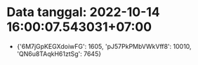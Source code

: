 # Data tanggal: 2022-10-14 16:00:07.543031+07:00

* {'6M7jGpKEGXdoiwFG': 1605, 'pJ57PkPMbVWkVff8': 10010, 'QN6u8TAqkH61ztSg': 7645}
